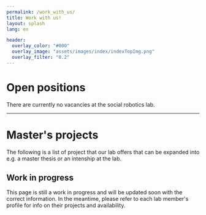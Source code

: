 ```yaml
---
permalink: /work_with_us/
title: Work with us!
layout: splash
lang: en

header: 
  overlay_color: "#000"
  overlay_image: "assets/images/index/indexTopImg.png"
  overlay_filter: "0.2"
---
```


# Open positions
There are currently no vacancies at the social robotics lab.

---

# Master's projects
The following is a list of project that our lab offers that can be expanded into e.g. a master thesis or an intenship at the lab.

## Work in progress

This page is still a work in progress and will be updated soon with the correct information. In the meantime, please refer to each lab member's profile for info on their projects and availability.


<!-- ## Other projects
Additionally, feel free to contact any of the following members if you're intersted in doing a project in their research area. -->

